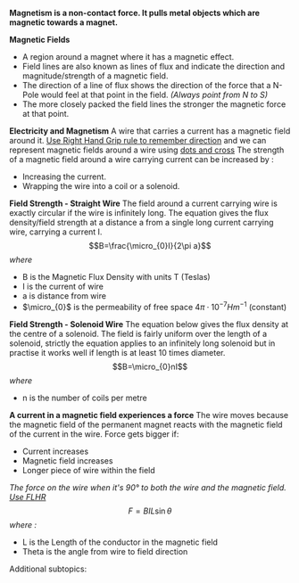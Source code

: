 **Magnetism is a non-contact force. It pulls metal objects which are magnetic towards a magnet.**

**Magnetic Fields**
- A region around a magnet where it has a magnetic effect.
- Field lines are also known as lines of flux and indicate the direction and magnitude/strength of a magnetic field.
- The direction of a line of flux shows the direction of the force that a N-Pole would feel at that point in the field. *(Always point from N to S)*
- The more closely packed the field lines the stronger the magnetic force at that point.

**Electricity and Magnetism**
A wire that carries a current has a magnetic field around it. [Use Right Hand Grip rule to remember direction](https://mammothmemory.net/images/user/base/Physics/magnets/wires%20and%20magnetic%20fields/the-right-hand-rule-of-electromagnetism.26c69f0.jpg) and we can represent magnetic fields around a wire using [dots and cross](https://cdn.savemyexams.com/uploads/2021/04/20.1-Direction-of-B-field.png)
The strength of a magnetic field around a wire carrying current can be increased by :
- Increasing the current.
- Wrapping the wire into a coil or a solenoid.

**Field Strength - Straight Wire**
The field around a current carrying wire is exactly circular if the wire is infinitely long. The equation gives the flux density/field strength at a distance a from a single long current carrying wire, carrying a current I.
$$B=\frac{\micro_{0}I}{2\pi a}$$
*where*
- B is the Magnetic Flux Density with units T (Teslas)
- I is the current of wire 
- a is distance from wire
- $\micro_{0}$ is the permeability of free space $4\pi\cdot10^{-7}Hm^{-1}$ (constant)

**Field Strength - Solenoid Wire**
The equation below gives the flux density at the centre of a solenoid. The field is fairly uniform over the length of a solenoid, strictly the equation applies to an infinitely long solenoid but in practise it works well if length is at least 10 times diameter.
$$B=\micro_{0}nI$$
*where*
- n is the number of coils per metre

**A current in a magnetic field experiences a force**
The wire moves because the magnetic field of the permanent magnet reacts with the magnetic field of the current in the wire. 
Force gets bigger if:
- Current increases
- Magnetic field increases
- Longer piece of wire within the field

*The force on the wire when it's 90° to both the wire and the magnetic field. [Use FLHR](https://cdn1.byjus.com/wp-content/uploads/2020/01/Fleming%E2%80%99s-Left-Hand-Rule.png)*
$$F=BIL\sin\theta$$
*where :*
- L is the Length of the conductor in the magnetic field 
- Theta is the angle from wire to field direction


Additional subtopics:
```folder-index-content
```